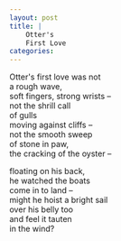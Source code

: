 ```yaml
---
layout: post
title: |
    Otter's
    First Love
categories: 
---
```


Otter's first love was not  
a rough wave,  
soft fingers, strong wrists –  
not the shrill call  
of gulls  
moving against cliffs –  
not the smooth sweep  
of stone in paw,   
the cracking of the oyster –   

floating on his back,  
he watched the boats  
come in to land –  
might he hoist a bright sail  
over his belly too  
and feel it tauten  
in the wind?   

